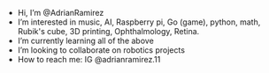 - Hi, I’m @AdrianRamirez
- I’m interested in music, AI, Raspberry pi, Go (game), python, math, Rubik's cube, 3D printing, Ophthalmology, Retina.  
- I’m currently learning all of the above
- I’m looking to collaborate on robotics projects
- How to reach me: IG @adrianramirez.11

<!---
AdrianRamirez/AdrianRamirez is a ✨ special ✨ repository because its `README.md` (this file) appears on your GitHub profile.
You can click the Preview link to take a look at your changes.
--->
